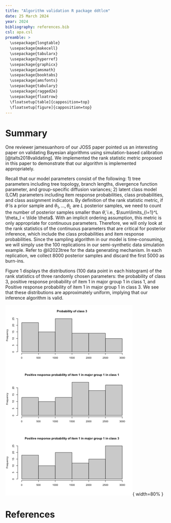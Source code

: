 ```yaml
---
title: "Algorithm validation R package ddtlcm"
date: 25 March 2024
year: 2024
bibliography: references.bib
csl: apa.csl
preamble: >
  \usepackage{longtable}
  \usepackage{makecell}
  \usepackage{tabularx}
  \usepackage{hyperref}
  \usepackage{graphicx}
  \usepackage{amsmath}
  \usepackage{booktabs}
  \usepackage{amsfonts}
  \usepackage{tabulary}
  \usepackage{ragged2e}
  \usepackage{floatrow}
  \floatsetup[table]{capposition=top}
  \floatsetup[figure]{capposition=top}
---
```


# Summary

One reviewer jamesuanhoro of our JOSS paper pointed us an interesting paper on validating Bayesian algorithms using simulation-based calibration [@talts2018validating]. We implemented the rank statistic metric proposed in this paper to demonstrate that our algorithm is implemented appropriately. 

Recall that our model parameters consist of the following: 1) tree parameters including tree topology, branch lengths, divergence function parameter, and group-specific diffusion variances; 2) latent class model (LCM) parameters including item response probabilities, class probabilities, and class assignment indicators. By definition of the rank statistic metric, if $\tilde \theta$ is a prior sample and $\theta_1, \ldots, \theta_L$ are $L$ posterior samples, we need to count the number of posterior samples smaller than $\tilde \theta$, i.e., $\sum\limits_{l=1}^L \theta_l < \tilde \theta$. With an implicit ordering assumption, this metric is only appropriate for continuous parameters. Therefore, we will only look at the rank statistics of the continuous parameters that are critical for posterior inference, which include the class probabilities and item response probabilities. Since the sampling algorithm in our model is time-consuming, we will simply use the 100 replications in our semi-synthetic data simulation example. Refer to @li2023tree for the data generating mechanism. In each replication, we collect 8000 posterior samples and discard the first 5000 as burn-ins.

Figure 1 displays the distributions (100 data point in each histogram) of the rank statistics of three randomly chosen parameters: the probability of class 3, positive response probability of item 1 in major group 1 in class 1, and Positive response probability of item 1 in major group 1 in class 3. We see that these distributions are approximately uniform, implying that our inference algorithm is valid.

![Distributions of the rank statistics of three parameters. \label{fig:calibration}](calibration.png){ width=80% }

# References
